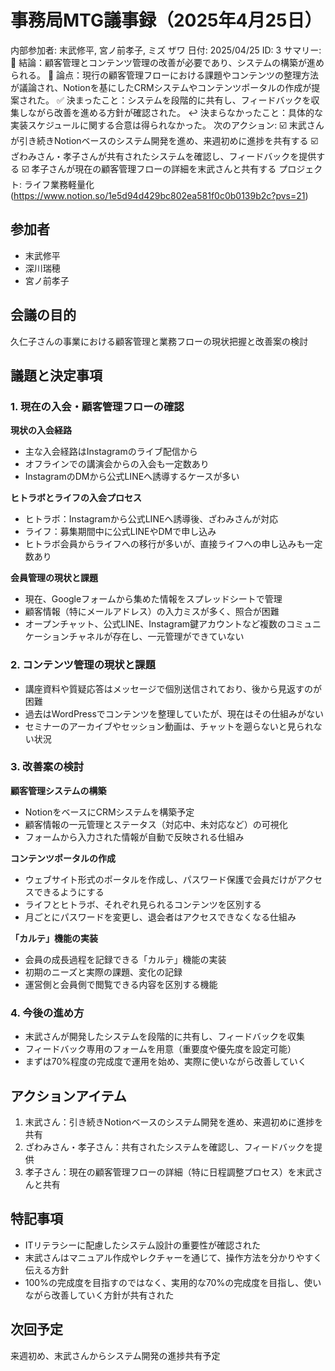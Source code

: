 # 事務局MTG議事録（2025年4月25日）

内部参加者: 末武修平, 宮ノ前孝子, ミズ ザワ
日付: 2025/04/25
ID: 3
サマリー: 📝 結論：顧客管理とコンテンツ管理の改善が必要であり、システムの構築が進められる。
📃 論点：現行の顧客管理フローにおける課題やコンテンツの整理方法が議論され、Notionを基にしたCRMシステムやコンテンツポータルの作成が提案された。
✅ 決まったこと：システムを段階的に共有し、フィードバックを収集しながら改善を進める方針が確認された。
↩️ 決まらなかったこと：具体的な実装スケジュールに関する合意は得られなかった。
次のアクション: ☑️ 末武さんが引き続きNotionベースのシステム開発を進め、来週初めに進捗を共有する
☑️ ざわみさん・孝子さんが共有されたシステムを確認し、フィードバックを提供する
☑️ 孝子さんが現在の顧客管理フローの詳細を末武さんと共有する
プロジェクト: ライフ業務軽量化 (https://www.notion.so/1e5d94d429bc802ea581f0c0b0139b2c?pvs=21)

## 参加者

- 末武修平
- 深川瑞穂
- 宮ノ前孝子

## 会議の目的

久仁子さんの事業における顧客管理と業務フローの現状把握と改善案の検討

## 議題と決定事項

### 1. 現在の入会・顧客管理フローの確認

**現状の入会経路**

- 主な入会経路はInstagramのライブ配信から
- オフラインでの講演会からの入会も一定数あり
- InstagramのDMから公式LINEへ誘導するケースが多い

**ヒトラボとライフの入会プロセス**

- ヒトラボ：Instagramから公式LINEへ誘導後、ざわみさんが対応
- ライフ：募集期間中に公式LINEやDMで申し込み
- ヒトラボ会員からライフへの移行が多いが、直接ライフへの申し込みも一定数あり

**会員管理の現状と課題**

- 現在、Googleフォームから集めた情報をスプレッドシートで管理
- 顧客情報（特にメールアドレス）の入力ミスが多く、照合が困難
- オープンチャット、公式LINE、Instagram鍵アカウントなど複数のコミュニケーションチャネルが存在し、一元管理ができていない

### 2. コンテンツ管理の現状と課題

- 講座資料や質疑応答はメッセージで個別送信されており、後から見返すのが困難
- 過去はWordPressでコンテンツを整理していたが、現在はその仕組みがない
- セミナーのアーカイブやセッション動画は、チャットを遡らないと見られない状況

### 3. 改善案の検討

**顧客管理システムの構築**

- NotionをベースにCRMシステムを構築予定
- 顧客情報の一元管理とステータス（対応中、未対応など）の可視化
- フォームから入力された情報が自動で反映される仕組み

**コンテンツポータルの作成**

- ウェブサイト形式のポータルを作成し、パスワード保護で会員だけがアクセスできるようにする
- ライフとヒトラボ、それぞれ見られるコンテンツを区別する
- 月ごとにパスワードを変更し、退会者はアクセスできなくなる仕組み

**「カルテ」機能の実装**

- 会員の成長過程を記録できる「カルテ」機能の実装
- 初期のニーズと実際の課題、変化の記録
- 運営側と会員側で閲覧できる内容を区別する機能

### 4. 今後の進め方

- 末武さんが開発したシステムを段階的に共有し、フィードバックを収集
- フィードバック専用のフォームを用意（重要度や優先度を設定可能）
- まずは70%程度の完成度で運用を始め、実際に使いながら改善していく

## アクションアイテム

1. 末武さん：引き続きNotionベースのシステム開発を進め、来週初めに進捗を共有
2. ざわみさん・孝子さん：共有されたシステムを確認し、フィードバックを提供
3. 孝子さん：現在の顧客管理フローの詳細（特に日程調整プロセス）を末武さんと共有

## 特記事項

- ITリテラシーに配慮したシステム設計の重要性が確認された
- 末武さんはマニュアル作成やレクチャーを通じて、操作方法を分かりやすく伝える方針
- 100%の完成度を目指すのではなく、実用的な70%の完成度を目指し、使いながら改善していく方針が共有された

## 次回予定

来週初め、末武さんからシステム開発の進捗共有予定